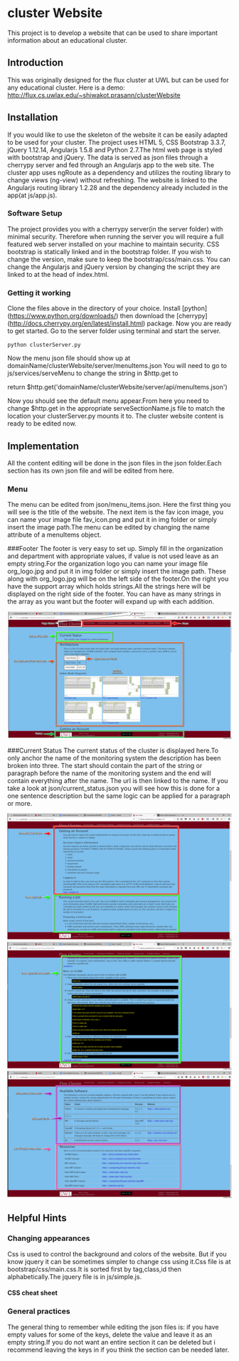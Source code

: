 # cluster Website
This project is to develop a website that can be used to share important information about an educational cluster.

## Introduction
This was originally designed for the flux cluster at UWL but can be used for any educational cluster. Here is a demo: http://flux.cs.uwlax.edu/~shiwakot.prasann/clusterWebsite

## Installation
If you would like to use the skeleton of the website it can be easily adapted to be used for your cluster. The project uses HTML 5, CSS Bootstrap 3.3.7, jQuery 1.12.14, Angularjs 1.5.8 and Python 2.7.The html web page is styled with bootstrap and jQuery. The data is served as json files through a cherrypy server and fed through an  Angularjs app to the web site. The cluster app uses ngRoute as a dependency and utilizes the routing library to change views (ng-view) without refreshing. The website is linked to the Angularjs routing library 1.2.28 and the dependency already included in the app(at js/app.js).

### Software Setup
The project provides you with a cherrypy server(in the server folder) with minimal security. Therefore when running the server you will require a full featured web server installed on your machine to maintain security.
CSS bootstrap is statically linked and in  the bootstrap folder. If you wish to change the version, make sure to keep the bootstrap/css/main.css. You can change the Angularjs and jQuery version by changing the script they are linked to at the head of index.html.

### Getting it working
Clone the files above in the directory of your choice. Install [python] (https://www.python.org/downloads/) then download the [cherrypy] (http://docs.cherrypy.org/en/latest/install.html) package. Now you are ready to get started.
Go to the server folder using terminal and start the server.
    
    python clusterServer.py 

Now the menu json  file should show up at domainName/clusterWebsite/server/menuItems.json
You will need to go to js/services/serveMenu to change the string in  $http.get to 

return $http.get('domainName/clusterWebsite/server/api/menuItems.json')

Now you should see the default menu appear.From here you need to change $http.get in the appropriate serveSectionName.js file to match the location your clusterServer.py mounts it to. The cluster website content is ready to be edited now.

## Implementation
All the content editing will be done in the json files in the json folder.Each section has its own json file and will be edited from here.

### Menu
The menu can be edited from json/menu_items.json. Here the first thing you will see is the title of the website.
The next item is the fav icon image, you can name your image file fav_icon.png and put it in img folder or simply insert the image path.The menu can be edited by changing the name attribute of a menuItems object.
   
###Footer
The footer is very easy to set up. Simply fill in the organization and department with appropriate values, if value is not used leave as  an empty string.For the organization logo you can name your image file org_logo.jpg and put it in img folder or simply insert the image path. These along with org_logo.jpg will be on the left side of the footer.On the right you have the support array which holds strings.All the strings here will be displayed on the right side of the footer. You can have as many strings in the array as you want but the footer will expand up with each addition.    

![Demo 1](img/demoAn1.png)

###Current Status
The current status of the cluster is displayed here.To only anchor the name of the monitoring system the description has been broken into three. The start should contain the part of the string or paragraph before the name of the monitoring system and the end will contain everything after the name. The url is then linked to the name. If you take a look at json/current_status.json you will see how this is done for a one sentence description but the same logic can be applied for a paragraph or more.

![Demo 2](img/demoAn2.png)
![Demo 3](img/demoAn3.png)
![Demo 4](img/demoAn4.png)

## Helpful Hints

### Changing appearances
Css is used to control the background and colors of the website. But if you know jquery it can be sometimes simpler to change css using it.Css file is at bootstrap/css/main.css.It is sorted first by tag,class,id then alphabetically.The jquery file is in js/simple.js.

#### CSS cheat sheet

### General practices
The general thing to remember while editing the json files is: if you have empty values for some of the keys, delete the value and leave it as an empty string.If you do not want an entire section it can be deleted but i recommend leaving the keys in if you think the section can be needed later.


